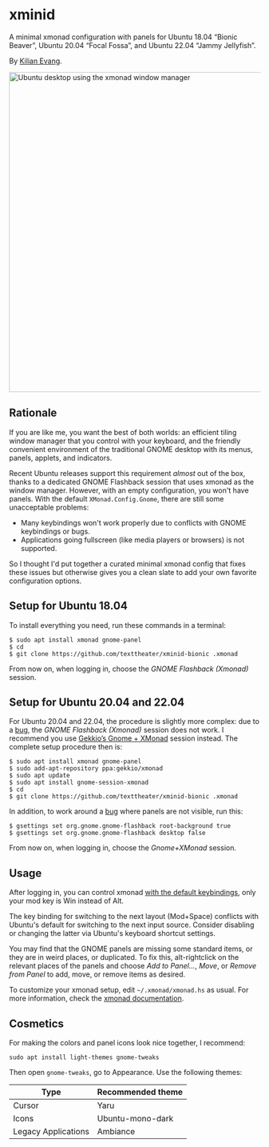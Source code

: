 xminid
======

A minimal xmonad configuration with panels for Ubuntu 18.04 “Bionic Beaver”,
Ubuntu 20.04 “Focal Fossa”, and Ubuntu 22.04 “Jammy Jellyfish”.

By [Kilian Evang](https://github.com/texttheater).

<img alt="Ubuntu desktop using the xmonad window manager" src="screenshot.png" width="640">

Rationale
---------

If you are like me, you want the best of both worlds: an efficient tiling
window manager that you control with your keyboard, and the friendly convenient
environment of the traditional GNOME desktop with its menus, panels, applets,
and indicators.

Recent Ubuntu releases support this requirement *almost* out of the box, thanks
to a dedicated GNOME Flashback session that uses xmonad as the window manager.
However, with an empty configuration, you won't have panels. With the default
`XMonad.Config.Gnome`, there are still some unacceptable problems:

* Many keybindings won't work properly due to conflicts with GNOME keybindings
  or bugs.
* Applications going fullscreen (like media players or browsers) is not
  supported.

So I thought I'd put together a curated minimal xmonad config that fixes these
issues but otherwise gives you a clean slate to add your own favorite
configuration options.

Setup for Ubuntu 18.04
----------------------

To install everything you need, run these commands in a terminal:

    $ sudo apt install xmonad gnome-panel
    $ cd
    $ git clone https://github.com/texttheater/xminid-bionic .xmonad

From now on, when logging in, choose the *GNOME Flashback (Xmonad)* session.

Setup for Ubuntu 20.04 and 22.04
--------------------------------

For Ubuntu 20.04 and 22.04, the procedure is slightly more complex: due to a
[bug](https://bugs.launchpad.net/ubuntu/+source/xmonad/+bug/1919089), the
*GNOME Flashback (Xmonad)* session does not work. I recommend you use [Gekkio’s
Gnome + XMonad](https://github.com/Gekkio/gnome-session-xmonad) session
instead. The complete setup procedure then is:

    $ sudo apt install xmonad gnome-panel
    $ sudo add-apt-repository ppa:gekkio/xmonad
    $ sudo apt update
    $ sudo apt install gnome-session-xmonad
    $ cd
    $ git clone https://github.com/texttheater/xminid-bionic .xmonad

In addition, to work around a [bug](https://github.com/Gekkio/gnome-session-xmonad/issues/14)
where panels are not visible, run this:

    $ gsettings set org.gnome.gnome-flashback root-background true
    $ gsettings set org.gnome.gnome-flashback desktop false

From now on, when logging in, choose the *Gnome+XMonad* session.

Usage
-----

After logging in, you can control xmonad [with the default
keybindings](https://xmonad.org/documentation.html), only your mod key is Win
instead of Alt.

The key binding for switching to the next layout (Mod+Space) conflicts with
Ubuntu's default for switching to the next input source. Consider disabling or
changing the latter via Ubuntu's keyboard shortcut settings.

You may find that the GNOME panels are missing some standard items, or they are
in weird places, or duplicated. To fix this, alt-rightclick on the relevant
places of the panels and choose *Add to Panel...*, *Move*, or *Remove from
Panel* to add, move, or remove items as desired.

To customize your xmonad setup, edit `~/.xmonad/xmonad.hs` as usual. For more
information, check the [xmonad
documentation](https://xmonad.org/documentation.html).

Cosmetics
---------

For making the colors and panel icons look nice together, I recommend:

    sudo apt install light-themes gnome-tweaks

Then open `gnome-tweaks`, go to Appearance. Use the following themes:

| Type                | Recommended theme |
| ------------------- | ----------------- |
| Cursor              | Yaru              |
| Icons               | Ubuntu-mono-dark  |
| Legacy Applications | Ambiance          |
